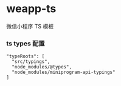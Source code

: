 # weapp-ts

微信小程序 TS 模板

### ts types 配置

```
"typeRoots": [
  "src/typings",
  "node_modules/@types",
  "node_modules/miniprogram-api-typings"
]
```
